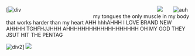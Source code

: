 
[![div](https://64.media.tumblr.com/005b28d7ba44de9026e315302a83ad26/57b3235f71e847a0-60/s2048x3072/d97bc2f1c44ac25e99d2c53eafa59a647a967e56.pnj)
‎ ‎ ‎ ‎ ‎ ‎ ‎ ‎ ‎  ‎ ‎ ‎ ‎ ‎ ‎ ‎ ‎ ‎ ‎ ‎ ‎  ‎ ‎ ‎ ‎ ‎ ‎ ‎ ‎ ‎ ‎ ‎ ‎ ‎ ‎ ‎ ‎ ‎ ‎ ‎
ㅤㅤㅤㅤㅤㅤㅤㅤㅤㅤㅤㅤㅤㅤㅤㅤ ![](https://komarev.com/ghpvc/?username=soiiux&color=blue)‎  ‎ ‎
‎ ‎ ‎ ‎ ‎ ‎ ‎ ‎ ‎ ‎ ‎ ‎ ‎ ‎ ‎ ‎‎ ‎ ‎ ‎ ‎ ‎ ‎ ‎ ‎ ‎ ‎ ‎ ‎  ‎ ‎ ‎ ‎ ‎ ‎ ‎ ‎ ‎ ‎ ‎ ‎ ‎ ‎ ‎ ‎ ![auh](https://i.imgur.com/1PTmspS.png) 
⠀⠀⠀⠀⠀⠀⠀⠀⠀⠀⠀⠀⠀ ⠀⠀ ⠀⠀⠀⠀⠀⠀⠀
my tongues the only muscle in my body that works harder than my heart AHH hhhAHHH I LOVE BRAND NEW AHHHH TGHFHJJHHH AHHHHHHHHHHHHHHHHHHH OH MY GOD THEY JSUT HIT THE PENTAG



![div2](https://64.media.tumblr.com/7c1f27da81ab02f1a4497dee447be574/57b3235f71e847a0-0e/s2048x3072/b3d2ed666a1b812bb582751e5e007bee523ba59d.pnj)]
 ![](https://hit.yhype.me/github/profile?user_id=161968637)‎ ‎ ‎ ‎ 
 ‎ ‎ ‎ ‎ ‎ ‎  ‎ ‎ ‎ ‎ ‎ ‎ ‎ ‎ ‎ ‎ ‎ ‎ ‎ ‎ 
